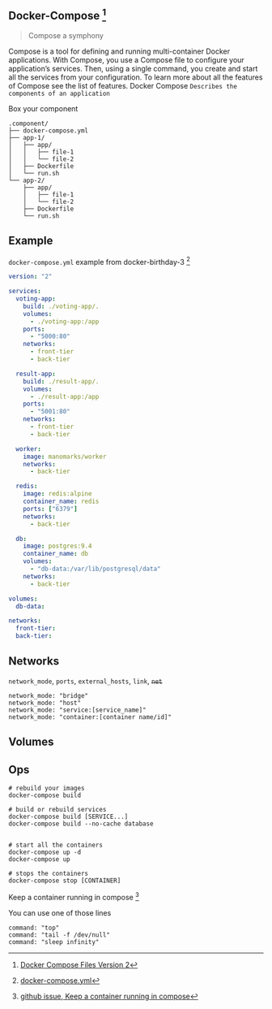 ## Docker-Compose [^1]

> Compose a symphony

Compose is a tool for defining and running multi-container Docker applications. With Compose, you use a Compose file to configure your application’s services. Then, using a single command, you create and start all the services from your configuration. To learn more about all the features of Compose see the list of features.
Docker Compose `Describes the components of an application`

Box your component

```
.component/
├── docker-compose.yml
├── app-1/
│   ├── app/
│   │   ├── file-1
│   │   └── file-2
│   ├── Dockerfile
│   └── run.sh
└── app-2/
    ├── app/
    │   ├── file-1
    │   └── file-2
    ├── Dockerfile
    └── run.sh
```

## Example

`docker-compose.yml` example from docker-birthday-3 [^3]

```yml
version: "2"

services:
  voting-app:
    build: ./voting-app/.
    volumes:
      - ./voting-app:/app
    ports:
      - "5000:80"
    networks:
      - front-tier
      - back-tier

  result-app:
    build: ./result-app/.
    volumes:
      - ./result-app:/app
    ports:
      - "5001:80"
    networks:
      - front-tier
      - back-tier

  worker:
    image: manomarks/worker
    networks:
      - back-tier

  redis:
    image: redis:alpine
    container_name: redis
    ports: ["6379"]
    networks:
      - back-tier

  db:
    image: postgres:9.4
    container_name: db
    volumes:
      - "db-data:/var/lib/postgresql/data"
    networks:
      - back-tier

volumes:
  db-data:

networks:
  front-tier:
  back-tier:
```

## Networks

`network_mode`, `ports`, `external_hosts`, `link`, <del datetime="2016-04-06T15:21:55+00:00">`net`</del>

```
network_mode: "bridge"
network_mode: "host"
network_mode: "service:[service_name]"
network_mode: "container:[container name/id]"
```

## Volumes

## Ops

```
# rebuild your images
docker-compose build

# build or rebuild services
docker-compose build [SERVICE...]
docker-compose build --no-cache database


# start all the containers
docker-compose up -d
docker-compose up

# stops the containers
docker-compose stop [CONTAINER]
```

Keep a container running in compose [^2]

You can use one of those lines

```
command: "top"
command: "tail -f /dev/null"
command: "sleep infinity"
```

[^1]: [Docker Compose Files Version 2](https://www.youtube.com/watch?v=EReEOMS7gsk)
[^2]: [github issue, Keep a container running in compose](https://github.com/docker/compose/issues/1926)
[^3]: [docker-compose.yml](https://github.com/docker/docker-birthday-3/blob/master/example-voting-app/docker-compose.yml)